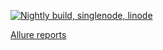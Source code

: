 [![Nightly build, singlenode, linode](https://github.com/mindwm/mindwm-gitops/actions/workflows/nightly_build_singlenode.yaml/badge.svg)](https://github.com/mindwm/mindwm-gitops/actions/workflows/nightly_build_singlenode.yaml)

[Allure reports](https://mindwm.github.io/mindwm-gitops/allure-action/master/ci/)
